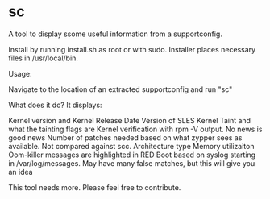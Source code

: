 # sc
A tool to display ssome useful information from a supportconfig.

Install by running install.sh as root or with sudo.
Installer places necessary files in /usr/local/bin.

Usage:

Navigate to the location of an extracted supportconfig and run "sc"

What does it do? It displays:

Kernel version and Kernel Release Date
Version of SLES
Kernel Taint and what the tainting flags are
Kernel verification with rpm -V output. No news is good news
Number of patches needed based on what zypper sees as available. Not compared against scc.
Architecture type
Memory utilizaiton
Oom-killer messages are highlighted in RED
Boot based on syslog starting in /var/log/messages. May have many false matches, but this will give you an idea

This tool needs more. Please feel free to contribute.

